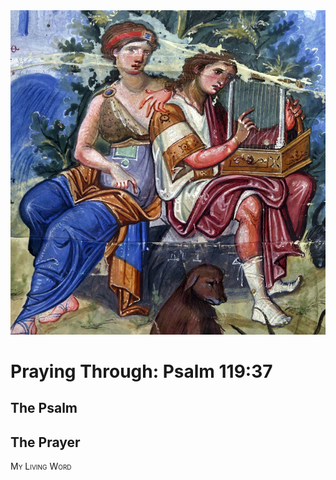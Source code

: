 <img class="intro-right" src="art-paris-psalter.jpg">

<style>
  li {list-style-type: none;}
  p + ul {
    margin-top: -18px;
}
</style>

# Praying Through: Psalm 119:37

## The Psalm

## The Prayer

<div style="font-variant: small-caps;">
My Living Word
</div>
